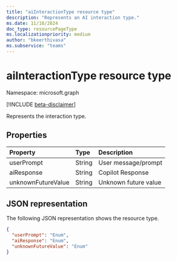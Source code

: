 ```yaml
---
title: "aiInteractionType resource type"
description: "Represents an AI interaction type."
ms.date: 11/18/2024
doc_type: resourcePageType
ms.localizationpriority: medium
author: "bkeerthivasa"
ms.subservice: "teams"
---
```


# aiInteractionType resource type

Namespace: microsoft.graph

[!INCLUDE [beta-disclaimer](../../includes/beta-disclaimer.md)]

Represents the interaction type.

## Properties

| Property   | Type | Description |
|:---------------|:--------|:----------|
| userPrompt | String | User message/prompt |
| aiResponse | String | Copilot Response |
| unknownFutureValue | String | Unknown future value |

## JSON representation

The following JSON representation shows the resource type.

<!--{
  "blockType": "resource",
  "optionalProperties": [],
  "keyProperty": "id",
  "baseType": "microsoft.graph.entity",
  "@odata.type": "microsoft.graph.aiInteractionType"
}-->

```json
{
  "userPrompt": "Enum",
  "aiResponse": "Enum",
  "unknownFutureValue": "Enum"
}
```
